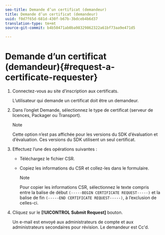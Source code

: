 ```yaml
---
seo-title: Demande d’un certificat (demandeur)
title: Demande d’un certificat (demandeur)
uuid: f0d7f65d-681d-430f-b67b-3bdceb4b6d37
translation-type: tm+mt
source-git-commit: b4b50471ab0ba98329862322a61bf73aa9e471d5

---
```



# Demande d’un certificat (demandeur){#request-a-certificate-requester}

1. Connectez-vous au site d’inscription aux certificats.

   L’utilisateur qui demande un certificat doit être un demandeur.

1. Dans l’onglet Demande, sélectionnez le type de certificat (serveur de licences, Packager ou Transport).

   >[!NOTE]
   >
   >Cette option n’est pas affichée pour les versions du SDK d’évaluation et d’évaluation. Ces versions du SDK utilisent un seul certificat.

1. Effectuez l’une des opérations suivantes :

   * Téléchargez le fichier CSR.
   * Copiez les informations du CSR et collez-les dans le formulaire.

      >[!NOTE]
      >
      >Pour copier les informations CSR, sélectionnez le texte compris entre la balise de début `(-----BEGIN CERTIFICATE REQUEST-----)` et la balise de fin `(-----END CERTIFICATE REQUEST-----)`, à l’exclusion de celles-ci.

1. Cliquez sur le **[!UICONTROL Submit Request]** bouton.

   Un e-mail est envoyé aux administrateurs de compte et aux administrateurs secondaires pour révision. Le demandeur est Cc&#39;d.

